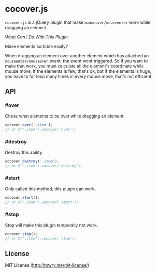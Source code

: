 # cocover.js

`cocover.js` is a jQuery plugin that make `mouseover/mouseenter` work while dragging an element.

*What Can I Do With This Plugin*

Make elements sortable easily?

When dragging an element over another element which has attached an `mouseenter/mouseover` event, the
event wont triggered. So if you want to make that work, you must calculate all the element's coordinate
while mouse move, if the elements is few, that's ok, but if the elements is huge, you have to for loop many
times in every mouse move, that's not efficient.

## API

### #over

Chose what elements to be over while dragging an element.

```javascript
cocover.over('.item');
// or $('.item').cocover('over');
```

### #destroy

Destroy this ability.

```javascript
cocover.destroy('.item');
// or $('.item').cocover('destroy');
```

### #start

Only called this method, this plugin can work. 

```javascript
cocover.start();
// or $('.item').cocover('start');
```

### #stop

Stop will make this plugin temporally not work.

```javascript
cocover.stop();
// or $('.item').cocover('stop');
```

## License

MIT License (http://towry.me/mit-license/)

